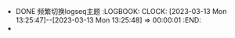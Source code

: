 - DONE 频繁切换logseq主题
  :LOGBOOK:
  CLOCK: [2023-03-13 Mon 13:25:47]--[2023-03-13 Mon 13:25:48] =>  00:00:01
  :END:
-